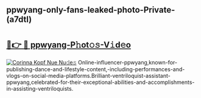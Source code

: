 ## ppwyang-only-fans​-leaked-photo​-Private-(a7dtl)


# <h2><a href="https://mediaupload.pro?title=ppwyang&ref=git">🔗👉 🔴 ppwyang-P𝚑ot𝚘𝚜-V𝚒d𝚎o</a></h2>

[![Corinna Kopf Nue Nu𝚍e𝚜](https://i.imgur.com/0qMVB7G.gif)](https://mediaupload.pro?title=ppwyang&ref=git)
Online-influencer-ppwyang,known-for-publishing-dance-and-lifestyle-content,-including-performances-and-vlogs-on-social-media-platforms.Brilliant-ventriloquist-assistant-ppwyang,celebrated-for-their-exceptional-abilities-and-accomplishments-in-assisting-ventriloquists.  